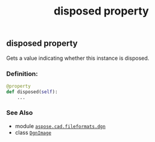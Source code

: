 ﻿---
title: disposed property
second_title: Aspose.CAD for Python via .NET API References
description: 
type: docs
weight: 140
url: /aspose.cad.fileformats.dgn/dgnimage/disposed/
is_root: false
---

## disposed property


Gets a value indicating whether this instance is disposed.
### Definition:
```python
@property
def disposed(self):
    ...
```

### See Also
* module [`aspose.cad.fileformats.dgn`](../../)
* class [`DgnImage`](/cad/python-net/aspose.cad.fileformats.dgn/dgnimage)
